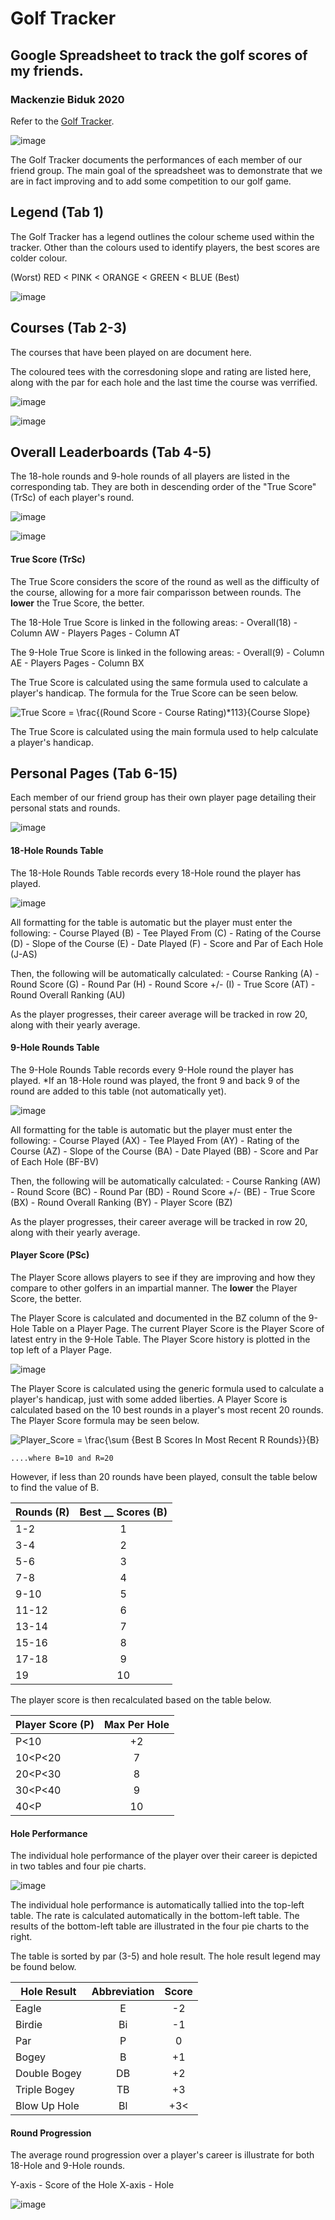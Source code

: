 # Golf Tracker
## Google Spreadsheet to track the golf scores of my friends.
### Mackenzie Biduk 2020

Refer to the [Golf Tracker](https://docs.google.com/spreadsheets/d/1-UuXrx3pnWoeeiqAMxPN1uJgUaPxBWK3X6odDJyIv1k/edit#gid=1193067924).

![image](https://user-images.githubusercontent.com/84108349/150382379-fad6b771-9240-4a8e-8f85-b35c6ec20a51.png)

The Golf Tracker documents the performances of each member of our friend group. The main goal of the spreadsheet was to demonstrate that we are in fact improving and to add some competition to our golf game.


## Legend (Tab 1)
The Golf Tracker has a legend outlines the colour scheme used within the tracker. Other than the colours used to identify players, the best scores are colder colour.

(Worst)  RED < PINK < ORANGE < GREEN < BLUE  (Best)

![image](https://user-images.githubusercontent.com/84108349/150245221-af8903b7-c76b-4593-b6d7-0179ce4b54c7.png)


## Courses (Tab 2-3)
The courses that have been played on are document here.

The coloured tees with the corresdoning slope and rating are listed here, along with the par for each hole and the last time the course was verrified.

![image](https://user-images.githubusercontent.com/84108349/150245718-f11afff6-47b1-423a-99dd-14322677a37a.png)


![image](https://user-images.githubusercontent.com/84108349/150245637-620589dc-90fe-411d-bbd6-d07da63c92bf.png)


## Overall Leaderboards (Tab 4-5)
The 18-hole rounds and 9-hole rounds of all players are listed in the corresponding tab. They are both in descending order of the "True Score" (TrSc) of each player's round. 

![image](https://user-images.githubusercontent.com/84108349/150379329-66896366-81a4-47ec-9586-6aba832f9c56.png)

![image](https://user-images.githubusercontent.com/84108349/150379152-acebefe3-15df-45a6-b41c-b364256ebf12.png)

#### True Score (TrSc)
The True Score considers the score of the round as well as the difficulty of the course, allowing for a more fair comparisson between rounds. The **lower** the True Score, the better.

The 18-Hole True Score is linked in the following areas:
    - Overall(18) - Column AW
    - Players Pages - Column AT
    
The 9-Hole True Score is linked in the following areas:
    - Overall(9) - Column AE
    - Players Pages - Column BX

The True Score is calculated using the same formula used to calculate a player's handicap. The formula for the True Score can be seen below.

<img src="https://latex.codecogs.com/svg.image?True&space;Score&space;=&space;\frac{(Round&space;Score&space;-&space;Course&space;Rating)*113}{Course&space;Slope}" title="True Score = \frac{(Round Score - Course Rating)*113}{Course Slope}" />

The True Score is calculated using the main formula used to help calculate a player's handicap.


## Personal Pages (Tab 6-15)
Each member of our friend group has their own player page detailing their personal stats and rounds.

![image](https://user-images.githubusercontent.com/84108349/150382379-fad6b771-9240-4a8e-8f85-b35c6ec20a51.png)

#### 18-Hole Rounds Table
The 18-Hole Rounds Table records every 18-Hole round the player has played. 

![image](https://user-images.githubusercontent.com/84108349/150385971-f2500fb3-7f90-4806-aebc-d309e7881fba.png)

All formatting for the table is automatic but the player must enter the following:
    - Course Played (B)
    - Tee Played From (C)
    - Rating of the Course (D)
    - Slope of the Course (E)
    - Date Played (F)
    - Score and Par of Each Hole (J-AS)

Then, the following will be automatically calculated:
    - Course Ranking (A)
    - Round Score (G)
    - Round Par (H)
    - Round Score +/- (I)
    - True Score (AT)
    - Round Overall Ranking (AU)
    
As the player progresses, their career average will be tracked in row 20, along with their yearly average.

#### 9-Hole Rounds Table
The 9-Hole Rounds Table records every 9-Hole round the player has played. *If an 18-Hole round was played, the front 9 and back 9 of the round are added to this table (not automatically yet).

![image](https://user-images.githubusercontent.com/84108349/150385843-4ee0ed3c-578e-499f-986b-00084d4940f8.png)

All formatting for the table is automatic but the player must enter the following:
    - Course Played (AX)
    - Tee Played From (AY)
    - Rating of the Course (AZ)
    - Slope of the Course (BA)
    - Date Played (BB)
    - Score and Par of Each Hole (BF-BV)

Then, the following will be automatically calculated:
    - Course Ranking (AW)
    - Round Score (BC)
    - Round Par (BD)
    - Round Score +/- (BE)
    - True Score (BX)
    - Round Overall Ranking (BY)
    - Player Score (BZ)
    
As the player progresses, their career average will be tracked in row 20, along with their yearly average.

#### Player Score (PSc)
The Player Score allows players to see if they are improving and how they compare to other golfers in an impartial manner. The **lower** the Player Score, the better.

The Player Score is calculated and documented in the BZ column of the 9-Hole Table on a Player Page. The current Player Score is the Player Score of latest entry in the 9-Hole Table. The Player Score history is plotted in the top left of a Player Page.

![image](https://user-images.githubusercontent.com/84108349/150268116-f8f6bdd9-785f-4020-a20d-90aefa6e3a44.png)

The Player Score is calculated using the generic formula used to calculate a player's handicap, just with some added liberties. A Player Score is calculated based on the 10 best rounds in a player's most recent 20 rounds. The Player Score formula may be seen below.

<img src="https://latex.codecogs.com/svg.image?Player_Score&space;=&space;\frac{\sum&space;{Best&space;B&space;Scores&space;In&space;Most&space;Recent&space;R&space;Rounds}}{B}" title="Player_Score = \frac{\sum {Best B Scores In Most Recent R Rounds}}{B}" />

    ....where B=10 and R=20

However, if less than 20 rounds have been played, consult the table below to find the value of B.

| Rounds (R) | Best __ Scores (B) |
| ---------- |:--------------------:|
| 1-2        | 1                    |
| 3-4        | 2                    |
| 5-6        | 3                    |
| 7-8        | 4                    |
| 9-10       | 5                    |
| 11-12      | 6                    |
| 13-14      | 7                    |
| 15-16      | 8                    |
| 17-18      | 9                    |
| 19         | 10                   |

The player score is then recalculated based on the table below.

| Player Score (P) | Max Per Hole |
| ---------------- |:------------:|
| P<10             | +2           |
| 10<P<20          | 7            |
| 20<P<30          | 8            |
| 30<P<40          | 9            |
| 40<P             | 10           |

#### Hole Performance
The individual hole performance of the player over their career is depicted in two tables and four pie charts.

![image](https://user-images.githubusercontent.com/84108349/150386147-d9d492fd-4362-468a-9be4-9def99e309c2.png)

The individual hole performance is automatically tallied into the top-left table. The rate is calculated automatically in the bottom-left table. The results of the bottom-left table are illustrated in the four pie charts to the right. 

The table is sorted by par (3-5) and hole result. The hole result legend may be found below.

| Hole Result  | Abbreviation | Score |
| ------------ |:------------:|:------:
| Eagle        | E            |-2     |
| Birdie       | Bi           |-1     |
| Par          | P            | 0     |
| Bogey        | B            |+1     |
| Double Bogey | DB           |+2     |
| Triple Bogey | TB           |+3     |
| Blow Up Hole | Bl           |+3<    |

#### Round Progression
The average round progression over a player's career is illustrate for both 18-Hole and 9-Hole rounds. 

Y-axis - Score of the Hole
X-axis - Hole

![image](https://user-images.githubusercontent.com/84108349/150386199-78a13876-4619-4677-a28d-417e978ef9fb.png)
